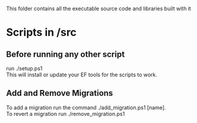 This folder contains all the executable source code and libraries built with it

# Scripts in /src
## Before running any other script
run ./setup.ps1
<br/>
This will install or update your EF tools for the scripts to work.

## Add and Remove Migrations
To add a migration run the command ./add_migration.ps1 [name].<br/>
To revert a migration run ./remove_migration.ps1
